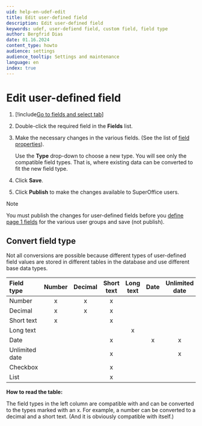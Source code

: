 ```yaml
---
uid: help-en-udef-edit
title: Edit user-defined field
description: Edit user-defined field
keywords: udef, user-defiend field, custom field, field type
author: Bergfrid Dias
date: 01.16.2024
content_type: howto
audience: settings
audience_tooltip: Settings and maintenance
language: en
index: true
---
```


# Edit user-defined field

1. [!include[Go to fields and select tab](includes/goto-fields.md)]

1. Double-click the required field in the **Fields** list.

1. Make the necessary changes in the various fields. (See the list of [field properties][1]).

    Use the **Type** drop-down to choose a new type. You will see only the compatible field types. That is, where existing data can be converted to fit the new field type.

1. Click **Save**.

1. Click **Publish** to make the changes available to SuperOffice users.

> [!NOTE]
> You must publish the changes for user-defined fields before you [define page 1 fields][2] for the various user groups and save (not publish).

## Convert field type

Not all conversions are possible because different types of user-defined field values are stored in different tables in the database and use different base data types.

| Field type | Number | Decimal | Short text | Long text | Date | Unlimited date | Checkbox | List |
|:--|:-:|:-:|:-:|:-:|:-:|:-:|:-:|:-:|
| Number | x | x | x | | | | | |
| Decimal | x | x | x | | | | | |
| Short text | x | | x | | | | | |
| Long text | | | | x | | | | |
| Date | | | x | | x | x | | |
| Unlimited date | | | x | | | x | | |
| Checkbox | | | x | | | | x | |
| List | | | x | | | | | x |

**How to read the table:**

The field types in the left column are compatible with and can be converted to the types marked with an x. For example, a number can be converted to a decimal and a short text. (And it is obviously compatible with itself.)

<!-- Referenced links -->
[1]: add-udef.md#properties
[2]: edit-udef-layout.md#page-1

<!-- Referenced images -->
